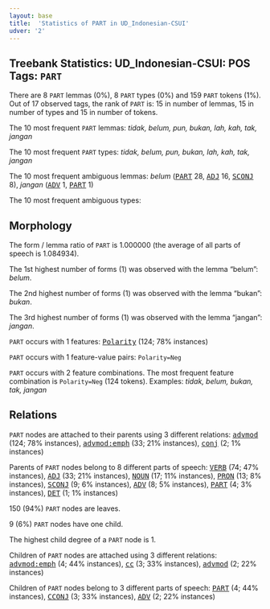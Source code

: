 ```yaml
---
layout: base
title:  'Statistics of PART in UD_Indonesian-CSUI'
udver: '2'
---
```


## Treebank Statistics: UD_Indonesian-CSUI: POS Tags: `PART`

There are 8 `PART` lemmas (0%), 8 `PART` types (0%) and 159 `PART` tokens (1%).
Out of 17 observed tags, the rank of `PART` is: 15 in number of lemmas, 15 in number of types and 15 in number of tokens.

The 10 most frequent `PART` lemmas: <em>tidak, belum, pun, bukan, lah, kah, tak, jangan</em>

The 10 most frequent `PART` types:  <em>tidak, belum, pun, bukan, lah, kah, tak, jangan</em>

The 10 most frequent ambiguous lemmas: <em>belum</em> (<tt><a href="id_csui-pos-PART.html">PART</a></tt> 28, <tt><a href="id_csui-pos-ADJ.html">ADJ</a></tt> 16, <tt><a href="id_csui-pos-SCONJ.html">SCONJ</a></tt> 8), <em>jangan</em> (<tt><a href="id_csui-pos-ADV.html">ADV</a></tt> 1, <tt><a href="id_csui-pos-PART.html">PART</a></tt> 1)

The 10 most frequent ambiguous types:  



## Morphology

The form / lemma ratio of `PART` is 1.000000 (the average of all parts of speech is 1.084934).

The 1st highest number of forms (1) was observed with the lemma “belum”: <em>belum</em>.

The 2nd highest number of forms (1) was observed with the lemma “bukan”: <em>bukan</em>.

The 3rd highest number of forms (1) was observed with the lemma “jangan”: <em>jangan</em>.

`PART` occurs with 1 features: <tt><a href="id_csui-feat-Polarity.html">Polarity</a></tt> (124; 78% instances)

`PART` occurs with 1 feature-value pairs: `Polarity=Neg`

`PART` occurs with 2 feature combinations.
The most frequent feature combination is `Polarity=Neg` (124 tokens).
Examples: <em>tidak, belum, bukan, tak, jangan</em>


## Relations

`PART` nodes are attached to their parents using 3 different relations: <tt><a href="id_csui-dep-advmod.html">advmod</a></tt> (124; 78% instances), <tt><a href="id_csui-dep-advmod-emph.html">advmod:emph</a></tt> (33; 21% instances), <tt><a href="id_csui-dep-conj.html">conj</a></tt> (2; 1% instances)

Parents of `PART` nodes belong to 8 different parts of speech: <tt><a href="id_csui-pos-VERB.html">VERB</a></tt> (74; 47% instances), <tt><a href="id_csui-pos-ADJ.html">ADJ</a></tt> (33; 21% instances), <tt><a href="id_csui-pos-NOUN.html">NOUN</a></tt> (17; 11% instances), <tt><a href="id_csui-pos-PRON.html">PRON</a></tt> (13; 8% instances), <tt><a href="id_csui-pos-SCONJ.html">SCONJ</a></tt> (9; 6% instances), <tt><a href="id_csui-pos-ADV.html">ADV</a></tt> (8; 5% instances), <tt><a href="id_csui-pos-PART.html">PART</a></tt> (4; 3% instances), <tt><a href="id_csui-pos-DET.html">DET</a></tt> (1; 1% instances)

150 (94%) `PART` nodes are leaves.

9 (6%) `PART` nodes have one child.

The highest child degree of a `PART` node is 1.

Children of `PART` nodes are attached using 3 different relations: <tt><a href="id_csui-dep-advmod-emph.html">advmod:emph</a></tt> (4; 44% instances), <tt><a href="id_csui-dep-cc.html">cc</a></tt> (3; 33% instances), <tt><a href="id_csui-dep-advmod.html">advmod</a></tt> (2; 22% instances)

Children of `PART` nodes belong to 3 different parts of speech: <tt><a href="id_csui-pos-PART.html">PART</a></tt> (4; 44% instances), <tt><a href="id_csui-pos-CCONJ.html">CCONJ</a></tt> (3; 33% instances), <tt><a href="id_csui-pos-ADV.html">ADV</a></tt> (2; 22% instances)


